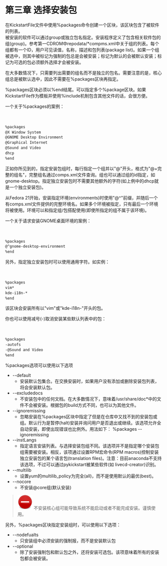 # 第三章 选择安装包 


在KickstartFile文件中使用%packages命令创建一个区块，该区块包含了被软件的列表。  
被安装的软件可以通过group或独立包名指定。安装程序定义了包含相关软件包的组(group)。参考第一CDROM中repodata/*compms.xml中关于组的列表。每个组都有一个ID，用户可见读值，名称，描述和包列表(package list)。如果一个组被选中，则其中被标记为强制的包总是会被安装；标记为默认的会被默认安装；标记为可选的包必须额外选择才会被安装。

在大多数情况下，只需要列出需要的组名而不是独立的包名。需要注意的是，核心组总是被默认选中，因此不需要在%packages区块再指定。

%packages区块必须以%end结尾。可以指定多个%package区块。如果KickstartFile作为模板并使用%include机制包含其他文件的话，会很方便。

一个关于%packages的案例：


```bash


%packages
@X Window System
@GNOME Desktop Environment
@Graphical Internet
@Sound and Video
dhcp
%end


```



正如你所见到的，指定安装包组时，每行指定一个组并以"@"开头，格式为"@+完整的组名"，完整组名通过comps.xml文件查询。组也可以通过组的id指定，如gnome-desktop。指定独立安装包时不需要其他额外的字符(如上例中的dhcp就是一个独立安装包)。

从Fedora 21开始，安装指定环境(environments)时使用"@^"前缀，并随后一个有comps.xml文件提供的完整环境名。如果多个环境被指定，只有最后一个环境将被使用。环境可以和指定组/包搭配使用(即使所指定的组不属于该环境)。

一个关于请求安装GNOME桌面环境的案例：


```bash


%packages
@^gnome-desktop-environment
%end


```



另外，指定独立安装包时可以使用通用字符。如实例：


```bash


%packages
vim*
kde-i18n-*
%end


```



该区块会安装所有以"vim"或"kde-i18n-"开头的包。

你也可以使用减号(-)取消安装某些默认列表中的包：


```bash


%packages
-autofs
-@Sound and Video
%end


```



%packages选项可以使用以下选项
  + --default
    + 安装默认包集合。在交换安装时，如果用户没有添加或删除安装包列表，将会安装默认包。
  + --excludedocs
    + 不安装包中的任何文档。在大多数情况下，意味着/usr/share/doc*中的文件不会被安装。根据包的build方式不同，也可以为其他文件。
  + --ignoremissing
    + 忽略安装在%packages区块中指定了但是在仓库中又找不到的安装包或组。默认行为是暂停(halt)安装并询问用户是否退出或继续。该选项允许全自动安装，即使出现错误也比例外。用法如下：
	%packages --ignoremissing
  + --instLangs
    + 指定语言安装列表。与选择安装包组不同。该选项并不是指定哪个安装包组需要被安装。相反，该项通过设置RPM宏命令(RPM macros)控制安装独立安装包的某个语言包(translation files)。注意：目前anaconda不支持该选项，不过可以通过pykickstart被某些软件(如 livecd-creator)识别。
  + --multilib
    + 设置yum的multilib_policy为完全(all)，而不是使用默认的最优(best)。
  + --nocore
    + 不安装@core组(默认安装)

> ![STOP_IMG](./images/stop_medium_size.png?30) 不安装核心组可能导致系统不能启动或者不能完成安装。谨慎使用。

另外，%packages区块指定安装组时，可以使用以下选项：
  + --nodefualts
    + 只安装组中必须安装的强制报，而不是安装默认包
  + --optional
    + 除了安装强制包和默认包之外，还将安装可选包。该项意味着所有的安装包都会被安装。


